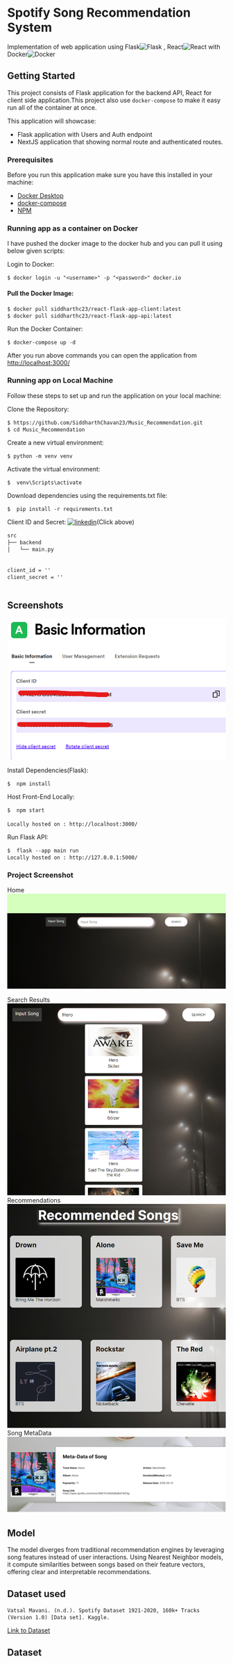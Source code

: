 # Spotify Song Recommendation System

Implementation of web application using Flask![Flask](https://user-images.githubusercontent.com/25181517/183423775-2276e25d-d43d-4e58-890b-edbc88e915f7.png
)
, React![React](https://user-images.githubusercontent.com/25181517/183897015-94a058a6-b86e-4e42-a37f-bf92061753e5.png) with Docker![Docker](https://user-images.githubusercontent.com/25181517/117207330-263ba280-adf4-11eb-9b97-0ac5b40bc3be.png)

## Getting Started

This project consists of Flask application for the backend API, React for client side application.This project also use `docker-compose` to make it easy run all of the container at once.

This application will showcase:

- Flask application with Users and Auth endpoint
- NextJS application that showing normal route and authenticated routes.

### Prerequisites

Before you run this application make sure you have this installed in your machine:

- [Docker Desktop](https://www.docker.com/products/docker-desktop)
- [docker-compose](https://docs.docker.com/compose/install/)
- [NPM](https://www.npmjs.com/)


### Running app as a container on Docker

I have pushed the docker image to the docker hub and you can pull it using below given scripts:

Login to Docker:

```
$ docker login -u "<username>" -p "<password>" docker.io 

```
#### Pull the Docker Image:

```
$ docker pull siddharthc23/react-flask-app-client:latest   
$ docker pull siddharthc23/react-flask-app-api:latest   
```

Run the Docker Container:
```
$ docker-compose up -d

```

After you run above commands you can open the application from [http://localhost:3000/](http://localhost:3000/)

### Running app on Local Machine

Follow these steps to set up and run the application on your local machine:

Clone the Repository:
```
$ https://github.com/SiddharthChavan23/Music_Recommendation.git
$ cd Music_Recommendation

```

Create a new virtual environment:
```
$ python -m venv venv

```
Activate the virtual environment:
```
$  venv\Scripts\activate

```
Download dependencies using the requirements.txt file:
```
$  pip install -r requirements.txt

```

Client ID and Secret: [![linkedin](https://img.shields.io/badge/Spotify-1ED760?&style=for-the-badge&logo=spotify&logoColor=white)](https://developer.spotify.com/dashboard)(Click above)
```
src
├── backend
│   └── main.py


client_id = ''
client_secret = ''


```

## Screenshots

![App Screenshot](/images/spotify_api.png)


Install Dependencies(Flask):
```
$  npm install

```

Host Front-End Locally:
```
$  npm start

Locally hosted on : http://localhost:3000/

```
Run Flask API:
```
$  flask --app main run
Locally hosted on : http://127.0.0.1:5000/

```


### Project Screenshot


Home
![App Screenshot](/images/Home1.png)

Search Results
![App Screenshot](/images/Home2.png)
Recommendations
![App Screenshot](/images/Home3.png)
Song MetaData
![App Screenshot](/images/Home4.png)




## Model
The model diverges from traditional recommendation engines by leveraging song features instead of user interactions. Using Nearest Neighbor models, it compute similarities between songs based on their feature vectors, offering clear and interpretable recommendations.

## Dataset used
```
Vatsal Mavani. (n.d.). Spotify Dataset 1921-2020, 160k+ Tracks (Version 1.0) [Data set]. Kaggle. 
```
[Link to Dataset](https://www.kaggle.com/datasets/vatsalmavani/spotify-dataset)


## Dataset






